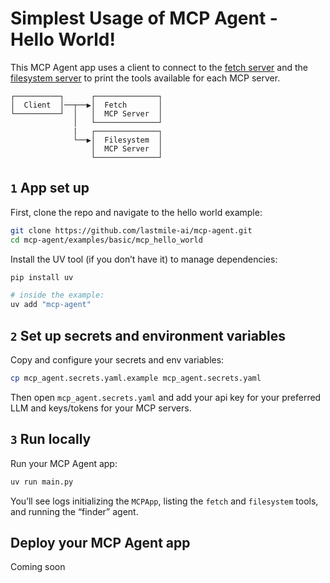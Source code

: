 # Simplest Usage of MCP Agent - Hello World!

This MCP Agent app uses a client to connect to the [fetch server](https://github.com/modelcontextprotocol/servers/tree/main/src/fetch) and the [filesystem server](https://github.com/modelcontextprotocol/servers/tree/main/src/filesystem) to print the tools available for each MCP server.

```plaintext
┌──────────┐      ┌──────────────┐
│  Client  │──┬──▶│  Fetch       │
└──────────┘  │   │  MCP Server  │
              │   └──────────────┘
              |   ┌──────────────┐
              └──▶│  Filesystem  │
                  │  MCP Server  │
                  └──────────────┘
```

## `1` App set up

First, clone the repo and navigate to the hello world example:

```bash
git clone https://github.com/lastmile-ai/mcp-agent.git
cd mcp-agent/examples/basic/mcp_hello_world
```

Install the UV tool (if you don’t have it) to manage dependencies:

```bash
pip install uv

# inside the example:
uv add "mcp-agent"
```

## `2` Set up secrets and environment variables

Copy and configure your secrets and env variables:

```bash
cp mcp_agent.secrets.yaml.example mcp_agent.secrets.yaml
```

Then open `mcp_agent.secrets.yaml` and add your api key for your preferred LLM and keys/tokens for your MCP servers.

## `3` Run locally

Run your MCP Agent app:

```bash
uv run main.py
```

You’ll see logs initializing the `MCPApp`, listing the `fetch` and `filesystem` tools, and running the “finder” agent.

## Deploy your MCP Agent app

Coming soon
